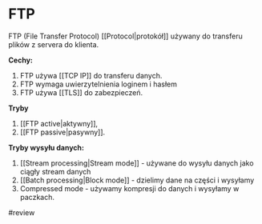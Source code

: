 # FTP
FTP (File Transfer Protocol) [[Protocol|protokół]] używany do transferu plików z servera do klienta. 

**Cechy:**
1. FTP używa [[TCP IP]] do transferu danych.
2. FTP wymaga uwierzytelnienia loginem i hasłem
3. FTP używa [[TLS]] do zabezpieczeń.

**Tryby**
1. [[FTP active|aktywny]],
2. [[FTP passive|pasywny]].

**Tryby wysyłu danych:**
1. [[Stream processing|Stream mode]] - używane do wysyłu danych jako ciągły stream danych
2. [[Batch processing|Block mode]] - dzielimy dane na części i wysyłamy 
3. Compressed mode - używamy kompresji do danych i wysyłamy w paczkach.

#review